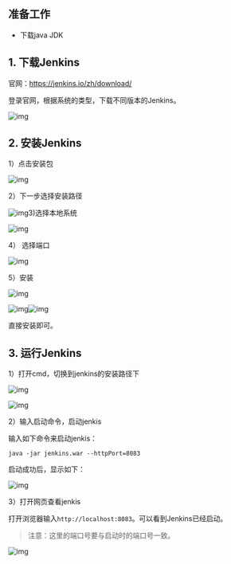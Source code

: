 ## 准备工作

- 下载java JDK

## 1. 下载Jenkins

官网：https://jenkins.io/zh/download/

登录官网，根据系统的类型，下载不同版本的Jenkins。

![img](img/2_Windows安装/pxynxsrl3ycx6_15978aee703846a39a1754612e7933af.png)

## 2. 安装Jenkins

1）点击安装包

![img](img/2_Windows安装/pxynxsrl3ycx6_b532c27ff3f545cf826708a9224cca7a.png)

2）下一步选择安装路径

![img](img/2_Windows安装/pxynxsrl3ycx6_5b82f22aa8c84f52b238c6222b4ec4f7.png)3)选择本地系统

![img](img/2_Windows安装/pxynxsrl3ycx6_21f5f6233f95406fbe63251874017d57.png)

4） 选择端口

![img](img/2_Windows安装/pxynxsrl3ycx6_5084257470404e2ea0dd446f6b0069c1.png)

5）安装

![img](img/2_Windows安装/pxynxsrl3ycx6_7884e9ec5b814ed282135779c0d09a5f.png)

![img](img/2_Windows安装/pxynxsrl3ycx6_8f4b29ff953e4912aca1525543191ff5.png)![img](img/2_Windows安装/pxynxsrl3ycx6_559c3c1502e84ceaa82f677e98a4475a.png)

直接安装即可。

## 3. 运行Jenkins

1）打开cmd，切换到jenkins的安装路径下

![img](img/2_Windows安装/pxynxsrl3ycx6_240b2a8c2e414742b2c020f1ffadee37.png)

![img](img/2_Windows安装/pxynxsrl3ycx6_bc97a689badf4a57bb222b9772b1af5f.png)

2）输入启动命令，启动jenkis

输入如下命令来启动jenkis：

```shell
java -jar jenkins.war --httpPort=8083
```

启动成功后，显示如下：

![img](img/2_Windows安装/pxynxsrl3ycx6_d348272309284230b44884fa1c2d69c6.png)

3）打开网页查看jenkis

打开浏览器输入`http://localhost:8083`。可以看到Jenkins已经启动。

> 注意：这里的端口号要与启动时的端口号一致。

![img](img/2_Windows安装/pxynxsrl3ycx6_df51721a75cc4340aecbfc87f5eebab6.png)
